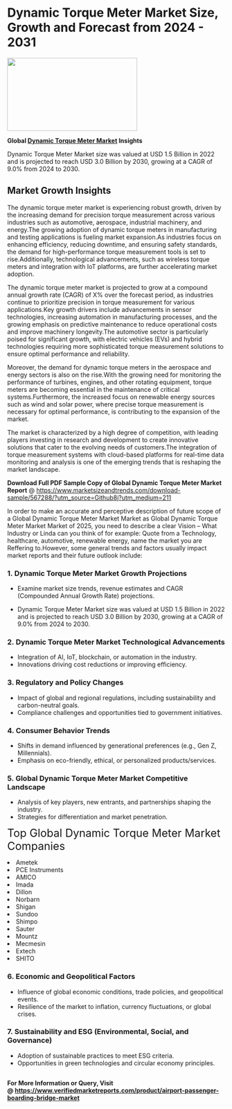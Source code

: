 <H1>Dynamic Torque Meter Market Size, Growth and Forecast from 2024 - 2031</H1><img class="aligncenter size-medium wp-image-584254" src="https://thirdeyenews.in/wp-content/uploads/2024/09/Global-Market-Research-300x168.jpeg" alt="" width="300" height="168" /><p><strong>Global&nbsp;<a href="https://www.marketsizeandtrends.com/download-sample/567288/?utm_source=Github8j?utm_medium=211">Dynamic Torque Meter Market</a> Insights</strong></p><p>Dynamic Torque Meter Market size was valued at USD 1.5 Billion in 2022 and is projected to reach USD 3.0 Billion by 2030, growing at a CAGR of 9.0% from 2024 to 2030.</p><p><h2>Market Growth Insights</h2> <p>The dynamic torque meter market is experiencing robust growth, driven by the increasing demand for precision torque measurement across various industries such as automotive, aerospace, industrial machinery, and energy.The growing adoption of dynamic torque meters in manufacturing and testing applications is fueling market expansion.As industries focus on enhancing efficiency, reducing downtime, and ensuring safety standards, the demand for high-performance torque measurement tools is set to rise.Additionally, technological advancements, such as wireless torque meters and integration with IoT platforms, are further accelerating market adoption.</p> <p>The dynamic torque meter market is projected to grow at a compound annual growth rate (CAGR) of X% over the forecast period, as industries continue to prioritize precision in torque measurement for various applications.Key growth drivers include advancements in sensor technologies, increasing automation in manufacturing processes, and the growing emphasis on predictive maintenance to reduce operational costs and improve machinery longevity.The automotive sector is particularly poised for significant growth, with electric vehicles (EVs) and hybrid technologies requiring more sophisticated torque measurement solutions to ensure optimal performance and reliability.</p> <p>Moreover, the demand for dynamic torque meters in the aerospace and energy sectors is also on the rise.With the growing need for monitoring the performance of turbines, engines, and other rotating equipment, torque meters are becoming essential in the maintenance of critical systems.Furthermore, the increased focus on renewable energy sources such as wind and solar power, where precise torque measurement is necessary for optimal performance, is contributing to the expansion of the market.</p> <p>The market is characterized by a high degree of competition, with leading players investing in research and development to create innovative solutions that cater to the evolving needs of customers.The integration of torque measurement systems with cloud-based platforms for real-time data monitoring and analysis is one of the emerging trends that is reshaping the market landscape.</p> <p><span class=""><strong>Download Full PDF Sample Copy of Global Dynamic Torque Meter Market Report</strong> @ <a href="https://www.marketsizeandtrends.com/download-sample/567288/?utm_source=Github8j?utm_medium=211" target="_blank">https://www.marketsizeandtrends.com/download-sample/567288/?utm_source=Github8j?utm_medium=211</a></span></p><p>In order to make an accurate and perceptive description of future scope of a Global&nbsp;Dynamic Torque Meter Market Market as Global&nbsp;Dynamic Torque Meter Market Market of 2025, you need to describe a clear Vision &ndash; What Industry or Linda can you think of for example: Quote from a Technology, healthcare, automotive, renewable energy, name the market you are Reffering to.However, some general trends and factors usually impact market reports and their future outlook include:</p><h3>1.&nbsp;<strong>Dynamic Torque Meter Market Growth Projections</strong></h3><ul><li>Examine market size trends, revenue estimates and CAGR (Compounded Annual Growth Rate) projections.</li><li><p>Dynamic Torque Meter Market size was valued at USD 1.5 Billion in 2022 and is projected to reach USD 3.0 Billion by 2030, growing at a CAGR of 9.0% from 2024 to 2030.</p></li></ul><h3>2.&nbsp;<strong>Dynamic Torque Meter Market Technological Advancements</strong></h3><ul><li>Integration of AI, IoT, blockchain, or automation in the industry.</li><li>Innovations driving cost reductions or improving efficiency.</li></ul><h3>3.&nbsp;<strong>Regulatory and Policy Changes</strong></h3><ul><li>Impact of global and regional regulations, including sustainability and carbon-neutral goals.</li><li>Compliance challenges and opportunities tied to government initiatives.</li></ul><h3>4.&nbsp;<strong>Consumer Behavior Trends</strong></h3><ul><li>Shifts in demand influenced by generational preferences (e.g., Gen Z, Millennials).</li><li>Emphasis on eco-friendly, ethical, or personalized products/services.</li></ul><h3>5.&nbsp;<strong>Global Dynamic Torque Meter Market Competitive Landscape</strong></h3><ul><li>Analysis of key players, new entrants, and partnerships shaping the industry.</li><li>Strategies for differentiation and market penetration.</li></ul><p data-pm-slice="1 1 []"><span style="color: inherit; font-family: inherit; font-size: 25px;">Top Global Dynamic Torque Meter Market Companies</span></p><div class="" data-test-id=""><p><li>Ametek</li><li> PCE Instruments</li><li> AMICO</li><li> Imada</li><li> Dillon</li><li> Norbarn</li><li> Shigan</li><li> Sundoo</li><li> Shimpo</li><li> Sauter</li><li> Mountz</li><li> Mecmesin</li><li> Extech</li><li> SHITO</li></p></div><h3>6.&nbsp;<strong>Economic and Geopolitical Factors</strong></h3><ul><li>Influence of global economic conditions, trade policies, and geopolitical events.</li><li>Resilience of the market to inflation, currency fluctuations, or global crises.</li></ul><h3>7.&nbsp;<strong>Sustainability and ESG (Environmental, Social, and Governance)</strong></h3><ul><li>Adoption of sustainable practices to meet ESG criteria.</li><li>Opportunities in green technologies and circular economy principles.</li></ul><h2><strong style="font-size: 14px;">For More Information or Query, Visit @&nbsp;</strong><a style="background-color: #ffffff; font-size: 14px;" href="https://www.marketsizeandtrends.com/report/dynamic-torque-meter-market/" target="_blank">https://www.verifiedmarketreports.com/product/airport-passenger-boarding-bridge-market</a></h2>